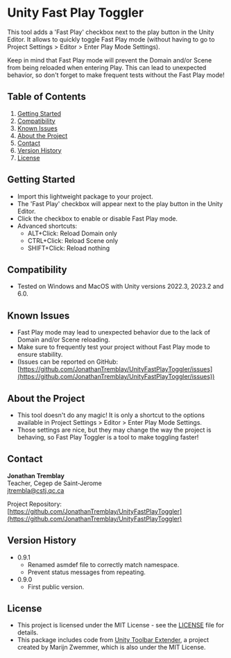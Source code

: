 # Unity Fast Play Toggler

This tool adds a 'Fast Play' checkbox next to the play button in the Unity Editor.
It allows to quickly toggle Fast Play mode (without having to go to Project Settings > Editor > Enter Play Mode Settings).

Keep in mind that Fast Play mode will prevent the Domain and/or Scene from being reloaded when entering Play.
This can lead to unexpected behavior, so don't forget to make frequent tests without the Fast Play mode!

## Table of Contents

1. [Getting Started](#getting-started)
2. [Compatibility](#compatibility)
3. [Known Issues](#known-issues)
4. [About the Project](#about-the-project)
5. [Contact](#contact)
6. [Version History](#version-history)
7. [License](#license)

## Getting Started

* Import this lightweight package to your project.
* The 'Fast Play' checkbox will appear next to the play button in the Unity Editor.
* Click the checkbox to enable or disable Fast Play mode.
* Advanced shortcuts:
  - ALT+Click: Reload Domain only
  - CTRL+Click: Reload Scene only
  - SHIFT+Click: Reload nothing

## Compatibility

* Tested on Windows and MacOS with Unity versions 2022.3, 2023.2 and 6.0.

## Known Issues

* Fast Play mode may lead to unexpected behavior due to the lack of Domain and/or Scene reloading.
* Make sure to frequently test your project without Fast Play mode to ensure stability.
* (Issues can be reported on GitHub: [https://github.com/JonathanTremblay/UnityFastPlayToggler/issues](https://github.com/JonathanTremblay/UnityFastPlayToggler/issues))

## About the Project

* This tool doesn't do any magic! It is only a shortcut to the options available in Project Settings > Editor > Enter Play Mode Settings.
* Those settings are nice, but they may change the way the project is behaving, so Fast Play Toggler is a tool to make toggling faster! 

## Contact

**Jonathan Tremblay**  
Teacher, Cegep de Saint-Jerome  
jtrembla@cstj.qc.ca

Project Repository: [https://github.com/JonathanTremblay/UnityFastPlayToggler](https://github.com/JonathanTremblay/UnityFastPlayToggler)

## Version History

* 0.9.1
    * Renamed asmdef file to correctly match namespace. 
    * Prevent status messages from repeating.
* 0.9.0
    * First public version.

## License

* This project is licensed under the MIT License - see the [LICENSE](https://github.com/JonathanTremblay/UnityFastPlayToggler/blob/main/LICENSE) file for details.
* This package includes code from [Unity Toolbar Extender](https://github.com/marijnz/unity-toolbar-extender), a project created by Marijn Zwemmer, which is also under the MIT License.